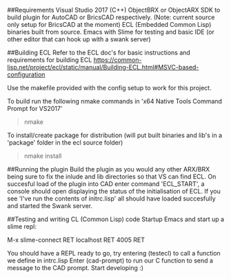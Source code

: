 ##Requirements
Visual Studio 2017 (C++)
ObjectBRX or ObjectARX SDK to build plugin for AutoCAD or BricsCAD respectively.
(Note: current source only setup for BricsCAD at the moment)
ECL (Embedded Common Lisp) binaries built from source.
Emacs with Slime for testing and basic IDE (or other editor that can hook up with a swank server)

##Building ECL
Refer to the ECL doc's for basic instructions and requirements for building ECL 
https://common-lisp.net/project/ecl/static/manual/Building-ECL.html#MSVC-based-configuration

Use the makefile provided with the config setup to work for this project.

To build run the following nmake commands in 'x64 Native Tools Command Prompt for VS2017'
>nmake

To install/create package for distribution (will put built binaries and lib's in a 'package' folder in the ecl source folder)
>nmake install

##Running the plugin
Build the plugin as you would any other ARX/BRX being sure to fix the inlude and lib directories so that VS can find ECL.
On succesful load of the plugin into CAD enter command 'ECL_START', a console should open displaying the status of the initialisation of ECL.
If you see 'I've run the contents of initrc.lisp' all should have loaded succesfully and started the Swank server.

##Testing and writing CL (Common Lisp) code
Startup Emacs and start up a slime repl:

M-x slime-connect RET localhost RET 4005 RET

You should have a REPL ready to go, try entering (testecl) to call a function we define in intrc.lisp
Enter (cad-prompt) to run our C function to send a message to the CAD prompt.
Start developing :)